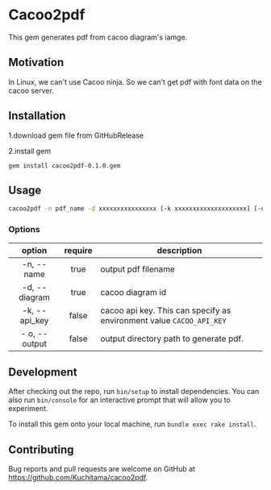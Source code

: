 # Cacoo2pdf

This gem generates pdf from cacoo diagram's iamge.


## Motivation

In Linux, we can't use Cacoo ninja.
So we can't get pdf with font data on the cacoo server.

## Installation

1.download gem file from GitHubRelease

2.install gem
```
gem install cacoo2pdf-0.1.0.gem
```

## Usage

```sh
cacoo2pdf -n pdf_name -d xxxxxxxxxxxxxxxx [-k xxxxxxxxxxxxxxxxxxxx] [-o output_dirctory_path]
```

### Options


| option | require | description |
|:------:|:-------:|------------|
| -n, --name | true | output pdf filename |
| -d, --diagram | true | cacoo diagram id |
| -k, --api_key | false | cacoo api key. This can specify as environment value `CACOO_API_KEY` |
| - o, --output | false | output directory path to generate pdf. |


## Development

After checking out the repo, run `bin/setup` to install dependencies. You can also run `bin/console` for an interactive prompt that will allow you to experiment.

To install this gem onto your local machine, run `bundle exec rake install`.

## Contributing

Bug reports and pull requests are welcome on GitHub at https://github.com/Kuchitama/cacoo2pdf.

